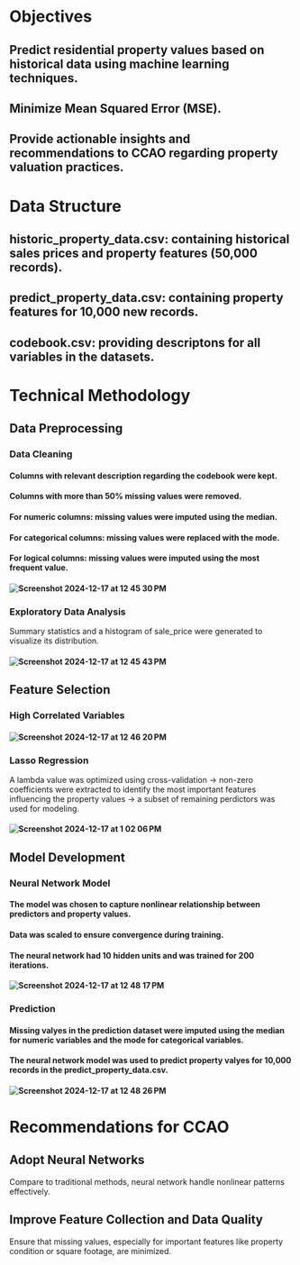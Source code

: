 # Objectives
## Predict residential property values based on historical data using machine learning techniques.
## Minimize Mean Squared Error (MSE).
## Provide actionable insights and recommendations to CCAO regarding property valuation practices.

# Data Structure
## historic_property_data.csv: containing historical sales prices and property features (50,000 records).
## predict_property_data.csv: containing property features for 10,000 new records.
## codebook.csv: providing descriptons for all variables in the datasets.

# Technical Methodology
## Data Preprocessing
### Data Cleaning
#### Columns with relevant description regarding the codebook were kept.
#### Columns with more than 50% missing values were removed.
#### For numeric columns: missing values were imputed using the median.
#### For categorical columns: missing values were replaced with the mode.
#### For logical columns: missing values were imputed using the most frequent value. 
#### ![Screenshot 2024-12-17 at 12 45 30 PM](https://github.com/user-attachments/assets/9aebd264-16a9-432c-8ea5-f84fcf26900d)
### Exploratory Data Analysis
Summary statistics and a histogram of sale_price were generated to visualize its distribution.
#### ![Screenshot 2024-12-17 at 12 45 43 PM](https://github.com/user-attachments/assets/5d90b896-8204-4899-a325-7057881f4a4c)
## Feature Selection
### High Correlated Variables
#### ![Screenshot 2024-12-17 at 12 46 20 PM](https://github.com/user-attachments/assets/2d75e169-f3c2-4eaa-b121-10efd330d518)
### Lasso Regression
A lambda value was optimized using cross-validation -> non-zero coefficients were extracted to identify the most important features influencing the property values -> a subset of remaining perdictors was used for modeling.
#### ![Screenshot 2024-12-17 at 1 02 06 PM](https://github.com/user-attachments/assets/938d32b7-cea9-46e7-aac8-89c99b0e7867)
## Model Development
### Neural Network Model
#### The model was chosen to capture nonlinear relationship between predictors and property values.
#### Data was scaled to ensure convergence during training.
#### The neural network had 10 hidden units and was trained for 200 iterations.
#### ![Screenshot 2024-12-17 at 12 48 17 PM](https://github.com/user-attachments/assets/6fe1ab70-480f-439c-a903-9f99cd042a4d)
### Prediction
#### Missing valyes in the prediction dataset were imputed using the median for numeric variables and the mode for categorical variables.
#### The neural network model was used to predict property valyes for 10,000 records in the predict_property_data.csv.
#### ![Screenshot 2024-12-17 at 12 48 26 PM](https://github.com/user-attachments/assets/23437f95-c2c1-403f-be8d-1a5261c97b72)
# Recommendations for CCAO
## Adopt Neural Networks 
Compare to traditional methods, neural network handle nonlinear patterns effectively.
## Improve Feature Collection and Data Quality
Ensure that missing values, especially for important features like property condition or square footage, are minimized.
